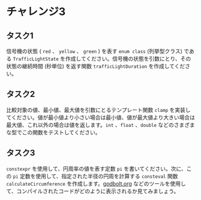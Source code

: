 # チャレンジ3

## タスク1

信号機の状態 ( `red` 、 `yellow` 、 `green` ) を表す `enum class` (列挙型クラス) である `TrafficLightState` を作成してください。信号機の状態を引数にとり、その状態の継続時間 (秒単位) を返す関数 `trafficLightDuration` を作成してください。

## タスク2

比較対象の値、最小値、最大値を引数にとるテンプレート関数 `clamp` を実装してください。値が最小値より小さい場合は最小値、値が最大値より大きい場合は最大値、これ以外の場合は値を返します。`int` 、`float` 、`double` などのさまざまな型でこの関数をテストしてください。

## タスク3

`constexpr` を使用して、円周率の値を表す定数 `pi` を書いてください。次に、この `pi` 定数を使用して、指定された半径の円周を計算する `consteval` 関数 `calculateCircumference` を作成します。[godbolt.org](https://godbolt.org/) などのツールを使用して、コンパイルされたコードがどのように表示されるか見てみましょう。
